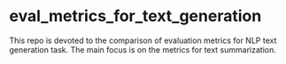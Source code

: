 # eval_metrics_for_text_generation
This repo is devoted to the comparison of evaluation metrics for NLP text generation task. The main focus is on the metrics for text summarization.
